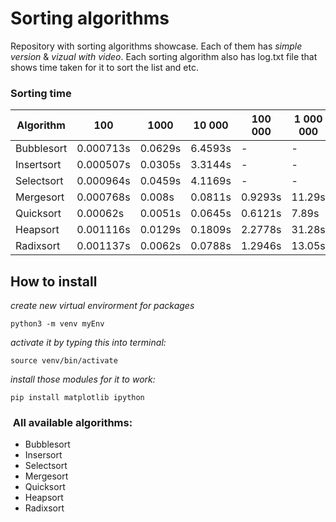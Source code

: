 # Sorting algorithms

Repository with sorting algorithms showcase. Each of them has *simple version* & *vizual with video*. Each sorting algorithm also has log.txt file that shows time taken for it to sort the list and etc.
### Sorting time
Algorithm |100| 1000| 10 000 | 100 000 | 1 000 000 | 10 000 000 | 25 000 000 
--- | --- | --- | --- |--- |--- |--- |---
Bubblesort | 0.000713s | 0.0629s | 6.4593s | - | - | - | - |
Insertsort | 0.000507s | 0.0305s | 3.3144s | - | - | - | - | 
Selectsort | 0.000964s | 0.0459s | 4.1169s | - | - | - | - |
Mergesort  | 0.000768s | 0.008s  | 0.0811s | 0.9293s | 11.29s | 141.37s | - |
Quicksort  | 0.00062s  | 0.0051s | 0.0645s | 0.6121s | 7.89s  | 83.56s  | 423.68s |
Heapsort   | 0.001116s | 0.0129s | 0.1809s | 2.2778s | 31.28s | 407.98s | - |
Radixsort  | 0.001137s | 0.0062s | 0.0788s | 1.2946s | 13.05s | 166.52s | - | 

## How to install
*create new virtual envirorment for packages*
```
python3 -m venv myEnv
```

*activate it by typing this into terminal:*
```
source venv/bin/activate   
```

*install those modules for it to work:*
```
pip install matplotlib ipython
```
###  All available algorithms:
- Bubblesort
- Insersort
- Selectsort
- Mergesort
- Quicksort
- Heapsort
- Radixsort

